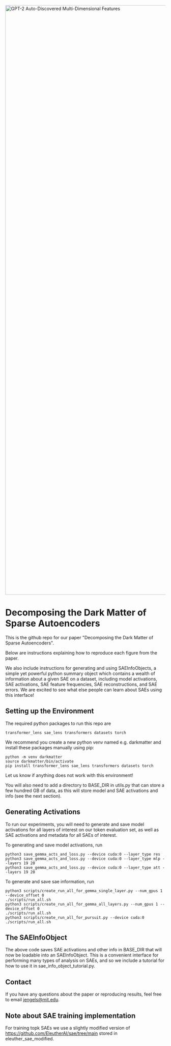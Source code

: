 <img width="1853" alt="GPT-2 Auto-Discovered Multi-Dimensional Features" src="https://github.com/JoshEngels/MultiDimensionalFeatures/assets/15754392/cbe67ac3-feed-41a2-b31f-2a75406030da">

# Decomposing the Dark Matter of Sparse Autoencoders
This is the github repo for our paper "Decomposing the Dark Matter of Sparse Autoencoders".

Below are instructions explaining how to reproduce each figure from the paper. 

We also include instructions for generating and using SAEInfoObjects, a simple yet powerful python summary object which contains a wealth of information about a given SAE on a dataset, including model activations, SAE activations, SAE feature frequencies, SAE reconstructions, and SAE errors. We are excited to see what else people can learn about SAEs using this interface!

## Setting up the Environment

The required python packages to run this repo are
```
transformer_lens sae_lens transformers datasets torch
```
We recommend you create a new python venv named e.g. darkmatter and install these packages manually using pip:
```
python -m venv darkmatter
source darkmatter/bin/activate
pip install transformer_lens sae_lens transformers datasets torch
```
Let us know if anything does not work with this environment!

You will also need to add a directory to BASE_DIR in utils.py that can store a few hundred GB of data, as this will store model and SAE activations and info (see the next section).

## Generating Activations

To run our experiments, you will need to generate and save model activations for all layers of interest on our token evaluation set, as well as SAE activations and metadata for all SAEs of interest.

To generating and save model activations, run
```
python3 save_gemma_acts_and_loss.py --device cuda:0 --layer_type res
python3 save_gemma_acts_and_loss.py --device cuda:0 --layer_type mlp --layers 19 20
python3 save_gemma_acts_and_loss.py --device cuda:0 --layer_type att --layers 19 20
```

To generate and save sae information, run
```
python3 scripts/create_run_all_for_gemma_single_layer.py --num_gpus 1 --device_offset 0 
./scripts/run_all.sh
python3 scripts/create_run_all_for_gemma_all_layers.py --num_gpus 1 --device_offset 0
./scripts/run_all.sh
python3 scripts/create_run_all_for_pursuit.py --device cuda:0
./scripts/run_all.sh
```

## The SAEInfoObject

The above code saves SAE activations and other info in BASE_DIR that will now be loadable into an SAEInfoObject. This is a convenient interface for performing many types of analysis on SAEs, and so we include a tutorial for how to use it in sae_info_object_tutorial.py. 

## 

## Contact

If you have any questions about the paper or reproducing results, feel free to email jengels@mit.edu.

## Note about SAE training implementation
For training topk SAEs we use a slightly modified version of https://github.com/EleutherAI/sae/tree/main stored in eleuther_sae_modified.